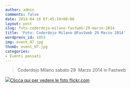 ```yaml
---
author: admin
comments: false
date: 2014-04-16 07:45:19+00:00
layout: post
slug: foto-coderdojo-milano-fastweb-29-marzo-2014
title: 'Foto: Coderdojo Milano @Fastweb 29 Marzo 2014'
wordpress_id: 1853
img: event_07.jpg
thumb: event_07.jpg
categories:
- Eventi passati
---
```


<blockquote>Coderdojo Milano sabato 29  Marzo 2014 in Fastweb</blockquote>




[![](//coderdojomilano.it/wp-content/uploads/2014/04/fastweb01.jpg)Clicca qui per vedere le foto flickr.com](https://www.flickr.com/photos/98942956@N02/sets/72157643714248215/)
